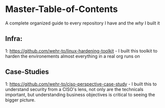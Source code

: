 # Master-Table-of-Contents
A complete organized guide to every repository I have and the *why* I built it

## Infra: 
1: https://github.com/wehr-to/linux-hardening-toolkit - I built this toolkit to harden the environements almost everything in a real org runs on

## Case-Studies
1: https://github.com/wehr-to/ciso-perspective-case-study - I built this to understand security from a CISO's lens, not only are the technicals important, but understanding business objectives is critical to seeing the bigger picture.


